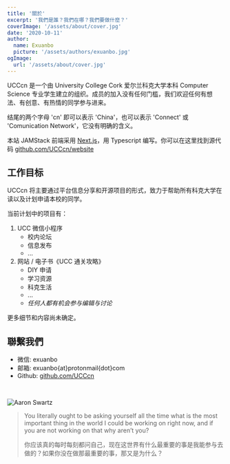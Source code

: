 ```yaml
---
title: '關於'
excerpt: '我們是誰？我們在哪？我們要做什麼？'
coverImage: '/assets/about/cover.jpg'
date: '2020-10-11'
author:
  name: Exuanbo
  picture: '/assets/authors/exuanbo.jpg'
ogImage:
  url: '/assets/about/cover.jpg'
---
```


UCCcn 是一个由 University College Cork 爱尔兰科克大学本科 Computer Science 专业学生建立的组织。成员的加入没有任何门槛，我们欢迎任何有想法、有创意、有热情的同学参与进来。

结尾的两个字母 'cn' 即可以表示 'China'，也可以表示 'Connect' 或 'Comunication Network'，它没有明确的含义。

本站 JAMStack 前端采用 [Next.js](https://nextjs.org/)，用 Typescript 编写。你可以在这里找到源代码 [github.com/UCCcn/website](https://github.com/UCCcn/website)

## 工作目标

UCCcn 将主要通过平台信息分享和开源项目的形式，致力于帮助所有科克大学在读以及计划申请本校的同学。

当前计划中的项目有：

1. UCC 微信小程序
   - 校内论坛
   - 信息发布
   - ...
1. 网站 / 电子书《UCC 通关攻略》
   - DIY 申请
   - 学习资源
   - 科克生活
   - ...
   - _任何人都有机会参与编辑与讨论_

更多细节和内容尚未确定。

## 聯繫我們

- 微信: exuanbo
- 邮箱: exuanbo{at}protonmail{dot}com
- Github: [github.com/UCCcn](https://github.com/UCCcn)

<br>

![Aaron Swartz](/assets/about/aaron.jpg)

> You literally ought to be asking yourself all the time what is the most important thing in the world I could be working on right now, and if you are not working on that why aren’t you?
>
> 你应该真的每时每刻都问自己，现在这世界有什么最重要的事是我能参与去做的？如果你没在做那最重要的事，那又是为什么？
